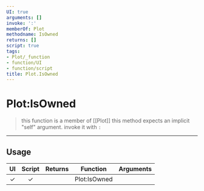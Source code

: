 ```yaml
---
UI: true
arguments: []
invoke: ':'
memberOf: Plot
methodname: IsOwned
returns: []
script: true
tags:
- Plot/_function
- function/UI
- function/script
title: Plot.IsOwned
---
```

# Plot:IsOwned
> this function is a member of [[Plot]]
> this method expects an implicit "self" argument. invoke it with `:`
-----
## Usage
|  UI | Script | Returns | Function | Arguments |
|:---:|:------:|-------:|:--------:|:---------|
|✓|✓||Plot:IsOwned||
